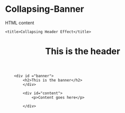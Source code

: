 # Collapsing-Banner
HTML content
<!DOCTYPE html 5>
<html>
<head>
	<meta charset="utf-8">
	<link href="Css/style.css" rel="stylesheet">

	<title>Collapsing Header Effect</title>
</head>
<body>
	<div id="container">
		<header>
			<h1>This is the header</h1>
		</header>
		</div>

		<div id ="banner">
			<h2>This is the banner</h2>
			</div>

			<div id="content">
				<p>Content goes here</p>
				
			</div>
		
</body>
</html>
